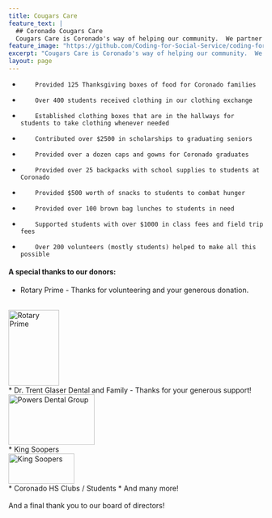```yaml
---
title: Cougars Care
feature_text: |
  ## Coronado Cougars Care
  Cougars Care is Coronado's way of helping our community.  We partner with our students to make sure that no student is exempted from any part of their education based on tangible need.
feature_image: "https://github.com/Coding-for-Social-Service/coding-for-social-service.github.io/blob/master/assets/images/greythanksgiving.jpeg?raw=true"
excerpt: "Cougars Care is Coronado's way of helping our community.  We partner with our students to make sure that no student is exempted from any part of their education based on tangible need."
layout: page
---
```


*         Provided 125 Thanksgiving boxes of food for Coronado families
*         Over 400 students received clothing in our clothing exchange
*         Established clothing boxes that are in the hallways for students to take clothing whenever needed
*         Contributed over $2500 in scholarships to graduating seniors
*         Provided over a dozen caps and gowns for Coronado graduates
*         Provided over 25 backpacks with school supplies to students at Coronado
*         Provided $500 worth of snacks to students to combat hunger
*         Provided over 100 brown bag lunches to students in need 
*         Supported students with over $1000 in class fees and field trip fees 
*         Over 200 volunteers (mostly students) helped to make all this possible


#### A special thanks to our donors: 
* Rotary Prime - Thanks for volunteering and your generous donation.
<br>
<img src="https://bffb2cc7-a-0d3af738-s-sites.googlegroups.com/a/d11.org/coronado-cougars-care/donors/rotaryprime.jpg" alt="Rotary Prime" height="150" width="100"> 
<br>
* Dr. Trent Glaser Dental and Family - Thanks for your generous support!
<br>
<img src="https://bffb2cc7-a-0d3af738-s-sites.googlegroups.com/a/d11.org/coronado-cougars-care/donors/image1.png" alt="Powers Dental Group" height="100" width="170">
<br>
* King Soopers
<br> 
<img src="https://upload.wikimedia.org/wikipedia/en/thumb/c/ca/King_Soopers_logo.svg/1200px-King_Soopers_logo.svg.png" alt="King Soopers" height="60px" width="130px">
<br>
* Coronado HS Clubs / Students
* And many more!
<br>
<br>
And a final thank you to our board of directors!
